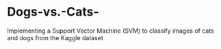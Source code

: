 # Dogs-vs.-Cats-
Implementing a Support Vector Machine (SVM) to classify images of cats and dogs from the Kaggle dataset
